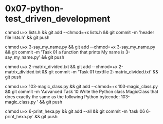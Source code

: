 # 0x07-python-test_driven_development

chmod u+x lists.h && git add --chmod=+x lists.h && git commit -m 'header file lists.h' && git push

chmod u+x 3-say_my_name.py && git add --chmod=+x 3-say_my_name.py && git commit -m 'Task 01 a function that prints My name is <first name> <last name> 3-say_my_name.py' && git push


chmod u+x 2-matrix_divided.txt && git add --chmod=+x 2-matrix_divided.txt && git commit -m 'Task 01 textfile 2-matrix_divided.txt' && git push



chmod u+x 103-magic_class.py  && git add --chmod=+x 103-magic_class.py  && git commit -m 'Advanced Task 10 Write the Python class MagicClass that does exactly the same as the following Python bytecode: 103-magic_class.py ' && git push

chmod u+x 6-print_hexa.py && git add --all && git commit -m 'task 06 6-print_hexa.py' && git push
